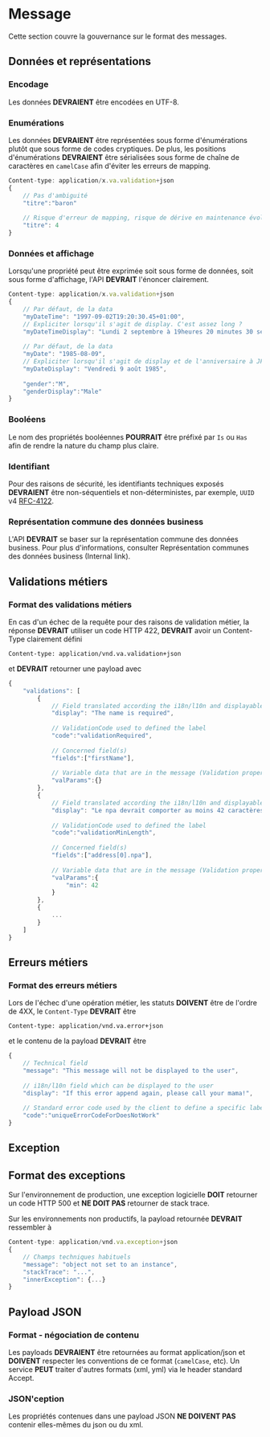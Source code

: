 # Message

Cette section couvre la gouvernance sur le format des messages.

## Données et représentations

### Encodage

Les données **DEVRAIENT** être encodées en UTF-8.

### Enumérations

Les données **DEVRAIENT** être représentées sous forme d'énumérations plutôt que sous forme de codes cryptiques. De plus, les positions d'énumérations **DEVRAIENT** être sérialisées sous forme de chaîne de caractères en `camelCase` afin d'éviter les erreurs de mapping.

```javascript
Content-type: application/x.va.validation+json
{
    // Pas d'ambiguité
    "titre":"baron"
      
    // Risque d'erreur de mapping, risque de dérive en maintenance évolutive
    "titre": 4
}
```

### Données et affichage

Lorsqu'une propriété peut être exprimée soit sous forme de données, soit sous forme d'affichage, l'API **DEVRAIT** l'énoncer clairement.

```javascript
Content-type: application/x.va.validation+json
{
    // Par défaut, de la data
    "myDateTime": "1997-09-02T19:20:30.45+01:00", 
    // Expliciter lorsqu'il s'agit de display. C'est assez long ?
    "myDateTimeDisplay": "Lundi 2 septembre à 19heures 20 minutes 30 secondes 45 centièmes, et dans le fuseau horaire GM+1", 
 
    // Par défaut, de la data
    "myDate": "1985-08-09", 
    // Expliciter lorsqu'il s'agit de display et de l'anniversaire à JFR
    "myDateDisplay": "Vendredi 9 août 1985",
      
    "gender":"M",
    "genderDisplay":"Male"
}
```

### Booléens

Le nom des propriétés booléennes **POURRAIT** être préfixé par `Is` ou `Has` afin de rendre la nature du champ plus claire.

### Identifiant

Pour des raisons de sécurité, les identifiants techniques exposés **DEVRAIENT** être non-séquentiels et non-déterministes, par exemple, `UUID` v4 [RFC-4122](https://tools.ietf.org/html/rfc4122). 

### Représentation commune des données business

L'API **DEVRAIT** se baser sur la représentation commune des données business. Pour plus d'informations, consulter Représentation communes des données business (Internal link).

## Validations métiers

### Format des validations métiers

En cas d'un échec de la requête pour des raisons de validation métier, la réponse **DEVRAIT** utiliser un code HTTP 422, **DEVRAIT** avoir un Content-Type clairement défini
```
Content-type: application/vnd.va.validation+json
```
et **DEVRAIT** retourner une payload avec
```javascript
{
    "validations": [      
        {
            // Field translated according the i18n/l10n and displayable to the user
            "display": "The name is required",
 
            // ValidationCode used to defined the label
            "code":"validationRequired",
 
            // Concerned field(s)
            "fields":["firstName"],
 
            // Variable data that are in the message (Validation property)
            "valParams":{}
        },
        {
            // Field translated according the i18n/l10n and displayable to the user
            "display": "Le npa devrait comporter au moins 42 caractères",
 
            // ValidationCode used to defined the label
            "code":"validationMinLength",
 
            // Concerned field(s)
            "fields":["address[0].npa"],
 
            // Variable data that are in the message (Validation property)
            "valParams":{
                "min": 42
            }
        },
        {
            ...
        }
    ]
}
```

## Erreurs métiers

### Format des erreurs métiers

Lors de l'échec d'une opération métier, les statuts **DOIVENT** être de l'ordre de 4XX, le `Content-Type` **DEVRAIT** être 
```
Content-type: application/vnd.va.error+json
```
et le contenu de la payload **DEVRAIT** être
```javascript
{
    // Technical field
    "message": "This message will not be displayed to the user",
  
    // i18n/l10n field which can be displayed to the user
    "display": "If this error append again, please call your mama!",
      
    // Standard error code used by the client to define a specific label to display
    "code":"uniqueErrorCodeForDoesNotWork"
}
```

## Exception

## Format des exceptions

Sur l'environnement de production, une exception logicielle **DOIT** retourner un code HTTP 500 et **NE DOIT PAS** retourner de stack trace.

Sur les environnements non productifs, la payload retournée **DEVRAIT** ressembler à

```javascript
Content-type: application/vnd.va.exception+json
{
    // Champs techniques habituels
    "message": "object not set to an instance",
    "stackTrace": "...",
    "innerException": {...}
}
```

## Payload JSON

### Format - négociation de contenu

Les payloads **DEVRAIENT** être retournées au format application/json et **DOIVENT** respecter les conventions de ce format (`camelCase`, etc). Un service **PEUT** traiter d'autres formats (xml, yml) via le header standard Accept.

### JSON'ception

Les propriétés contenues dans une payload JSON **NE DOIVENT PAS** contenir elles-mêmes du json ou du xml. 
